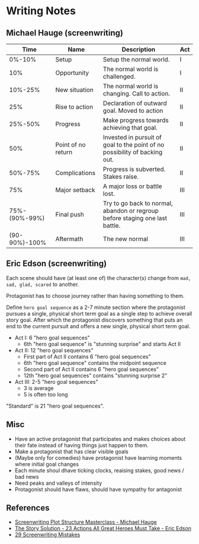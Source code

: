 Writing Notes
===

Michael Hauge (screenwriting)
---

| Time | Name | Description | Act |
|------|------|-------------|-----|
| 0%-10% | Setup | Setup the normal world. | I |
| 10% | Opportunity | The normal world is challenged. | I |
| 10%-25% | New situation | The normal world is changing. Call to action. | II |
| 25% | Rise to action | Declaration of outward goal. Moved to action | II |
| 25%-50% | Progress | Make progress towards achieving that goal. | II |
| 50% | Point of no return | Invested in pursuit of goal to the point of no possibility of backing out. | II |
| 50%-75% | Complications | Progress is subverted. Stakes raise.  | II |
| 75% | Major setback | A major loss or battle lost. | III |
| 75%-(90%-99%) | Final push | Try to go back to normal, abandon or regroup before staging one last battle. | III |
| (90-90%)-100% | Aftermath | The new normal | III |



Eric Edson (screenwriting)
---

Each scene should have (at least one of) the character(s) change from `mad, sad, glad, scared`
to another.

Protagonist has to choose journey rather than having something to them.

Define `hero goal sequence` as a 2-7 minute section where the protagonist pursues a single, physical
short term goal as a single step to achieve overall story goal. After which the protagonist discovers
something that puts an end to the current pursuit and offers a new single, physical short term goal.

* Act I: 6 "hero goal sequences" 
  - 6th "hero goal sequence" is "stunning surprise" and starts Act II
* Act II: 12 "hero goal sequences"
  - First part of Act II contains 6 "hero goal sequences"
  - 6th "hero goal sequence" contains the midpoint sequence
  - Second part of Act II contains 6 "hero goal sequences"
  - 12th "hero goal sequences" contains "stunning surprise 2"
* Act III: 2-5 "hero goal sequences"
  - 3 is average
  - 5 is often too long

"Standard" is 21 "hero goal sequences".

Misc
---

* Have an active protagonist that participates and makes choices about their fate instead of having things just
  happen to them.
* Make a protagonist that has clear visible goals
* (Maybe only for comedies) have protagonist have learning moments where initial goal changes
* Each minute shoul dhave ticking clocks, reaising stakes, good news / bad news
* Need peaks and valleys of intensity
* Protagonist should have flaws, should have sympathy for antagonist

References
---

* [Screenwriting Plot Structure Masterclass - Michael Hauge](https://youtu.be/besI6G4p4nw)
* [The Story Solution - 23 Actions All Great Heroes Must Take - Eric Edson](https://youtu.be/IdhJ3UGcm_Y)
* [29 Screenwriting Mistakes](https://youtu.be/gyFHlxdOSsw)
